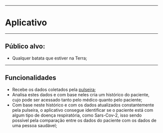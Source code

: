 ***
# Aplicativo
***
## Público alvo:
* Qualquer batata que estiver na Terra;
***
## Funcionalidades
* Recebe os dados coletados pela [pulseira](https://github.com/eduardo-ehsc/Hackathon-AEB/blob/master/Documentos/Pulseira.md);
* Analisa estes dados e com base neles cria um histórico do paciente, cujo pode ser acessado tanto pelo médico quanto pelo paciente;
* Com base neste histórico e com os dados atualizados constantemente pela pulseira, o aplicativo consegue identificar se o paciente está com algum tipo de doença respiratória, como Sars-Cov-2, isso sendo possível pela comparação entre os dados do paciente com os dados de uma pessoa saudável;
